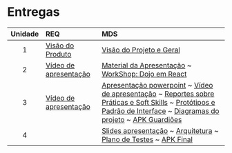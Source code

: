# Entregas

|Unidade|REQ|MDS|
|:-------:|:---|:---|
|1|[Visão do Produto](https://drive.google.com/file/d/1hO2ZrgQXR7aSxaRkj8tSGPedVGDgMqpT/view?usp=sharing)|[Visão do Projeto e Geral](https://drive.google.com/file/d/1L9jz-nfoEe8G3_4wGAkYPoXcx1VmhUso/view?usp=sharing)|
|2| [Vídeo de apresentação](https://clipchamp.com/watch/FDCWwx14hGJ)  | [Material da Apresentação](https://drive.google.com/file/d/1mkDl6HhwcpSj_2Fgbx3xGLPKEaZIDUmj/view?usp=sharing) ~ [WorkShop: Dojo em React](./dojo.md) |
|3| [Vídeo de apresentação](https://drive.google.com/file/d/1hhkYiGrfPuHkJ0wnzyoWMVvtv60tv-oH/view?usp=sharing)|[Apresentação powerpoint](https://www.canva.com/design/DAFJq-nAqyE/2vZGp_ssikzl48tEvd3hKQ/view?utm_content=DAFJq-nAqyE&utm_campaign=designshare&utm_medium=link2&utm_source=sharebutton) ~ [Vídeo de apresentação](https://drive.google.com/file/d/1-a3SFz2qObomsC_cCTteHdNoXYL42XR1/view?usp=sharing) ~ [Reportes sobre Práticas e Soft Skills](./report.md) ~ [Protótipos e Padrão de Interface](./id_visual.md) ~ [Diagramas do projeto](./arquitetura.md) ~ [APK Guardiões](https://drive.google.com/file/d/1fxarZPSgo5ZK0TbNZ29FCo0xVvEeEMu1/view?usp=sharing) | 
|4| | [Slides apresentação](https://www.canva.com/design/DAFMEaSdNuM/1sihU_3xOR7PH-X8SqNSuQ/view?utm_content=DAFMEaSdNuM&utm_campaign=designshare&utm_medium=link&utm_source=publishsharelink) ~ [Arquitetura](arquitetura.md) ~ [Plano de Testes]() ~ [APK Final](https://drive.google.com/file/d/1fxarZPSgo5ZK0TbNZ29FCo0xVvEeEMu1/view?usp=sharing)|
